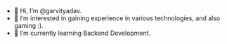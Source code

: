 - 👋 Hi, I’m @garvityadav.
- 👀 I’m interested in gaining experience in various technologies, and also gaming :).
- 🌱 I’m currently learning Backend Development.

<!---
garvityadav/garvityadav is a ✨ special ✨ repository because its `README.md` (this file) appears on your GitHub profile.
You can click the Preview link to take a look at your changes.
--->
